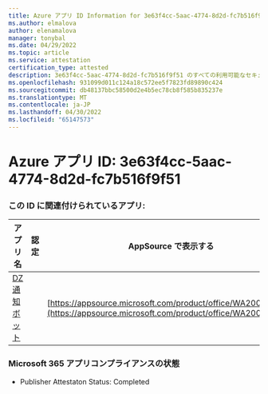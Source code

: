 ```yaml
---
title: Azure アプリ ID Information for 3e63f4cc-5aac-4774-8d2d-fc7b516f9f51
ms.author: elmalova
author: elenamalova
manager: tonybal
ms.date: 04/29/2022
ms.topic: article
ms.service: attestation
certification_type: attested
description: 3e63f4cc-5aac-4774-8d2d-fc7b516f9f51 のすべての利用可能なセキュリティとコンプライアンス情報。
ms.openlocfilehash: 931099d011c124a18c572ee5f7823fd89890c424
ms.sourcegitcommit: db48137bbc58500d2e4b5ec78cb8f585b835237e
ms.translationtype: MT
ms.contentlocale: ja-JP
ms.lasthandoff: 04/30/2022
ms.locfileid: "65147573"
---
```

# <a name="azure-app-id-3e63f4cc-5aac-4774-8d2d-fc7b516f9f51"></a>Azure アプリ ID: 3e63f4cc-5aac-4774-8d2d-fc7b516f9f51


### <a name="apps-associated-with-this-id"></a>この ID に関連付けられているアプリ:
| **アプリ名** | **認定** | **AppSource で表示する** |
|--------------|---------------|-----------------------|
| [DZ 通知ボット](../forward/WA200003839.md) |  | [https://appsource.microsoft.com/product/office/WA200003839](https://appsource.microsoft.com/product/office/WA200003839) |

### <a name="microsoft-365-app-compliance-status"></a>Microsoft 365 アプリコンプライアンスの状態
- Publisher Attestaton Status: Completed
